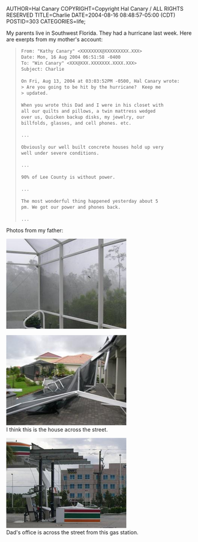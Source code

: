 AUTHOR=Hal Canary
COPYRIGHT=Copyright Hal Canary / ALL RIGHTS RESERVED
TITLE=Charlie
DATE=2004-08-16 08:48:57-05:00 (CDT)
POSTID=303
CATEGORIES=life;

My parents live in Southwest Florida. They had a hurricane last week. Here are exerpts from my mother's account:

>     
>     From: "Kathy Canary" <XXXXXXXX@XXXXXXXXX.XXX>
>     Date: Mon, 16 Aug 2004 06:51:58 -0400
>     To: "Win Canary" <XXX@XXX.XXXXXXX.XXXX.XXX>
>     Subject: Charlie
>     
>     On Fri, Aug 13, 2004 at 03:03:52PM -0500, Hal Canary wrote:
>     > Are you going to be hit by the hurricane?  Keep me
>     > updated.
>     
>     When you wrote this Dad and I were in his closet with
>     all our quilts and pillows, a twin mattress wedged
>     over us, Quicken backup disks, my jewelry, our
>     billfolds, glasses, and cell phones. etc.
>     
>     ...
>     
>     Obviously our well built concrete houses hold up very
>     well under severe conditions.
>     
>     ...
>     
>     90% of Lee County is without power.
>     
>     ...
>     
>     The most wonderful thing happened yesterday about 5
>     pm. We got our power and phones back.
>     
>     ...
>     

Photos from my father:

[![[Thumb]](/images/thumb/dad_2004-08_charlie_03ed.jpg)](/images/dad_2004-08_charlie_03ed.jpg)

[![[Thumb]](/images/thumb/dad_2004-08_charlie_10ed.jpg)](/images/dad_2004-08_charlie_10ed.jpg)  
I think this is the house across the street.

[![[Thumb]](/images/thumb/dad_2004-08_charlie_13ed.jpg)](/images/dad_2004-08_charlie_13ed.jpg)  
Dad's office is across the street from this gas station.
